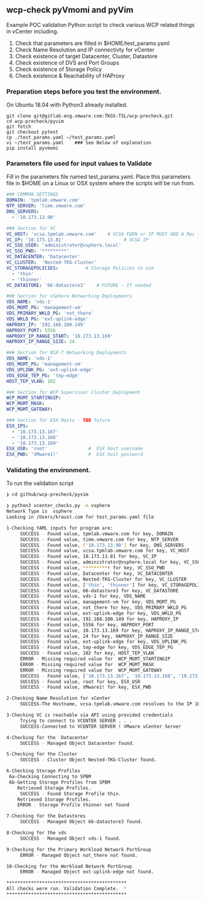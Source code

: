 ## wcp-check pyVmomi and pyVim

Example POC validation Python script to check various WCP related things in vCenter including.
1. Check that parameters are filled in $HOME/test_params.yaml 
2. Check Name Resolution and IP connectivty for vCenter
3. Check existence of target Datacenter, Cluster, Datastore
4. Check existence of DVS and Port Groups
5. Check existence of Storage Policy
6. Check existence & Reachability of HAProxy

### Preparation steps before you test the environment.
On Ubuntu 18.04 with Python3 already installed.
```
git clone git@gitlab.eng.vmware.com:TKGS-TSL/wcp-precheck.git
cd wcp-precheck/pyvim
git fetch
git checkout pytest
cp ./test_params.yaml ~/test_params.yaml
vi ~/test_params.yaml    ### See Below of explanation
pip install pyvmomi
```

### Parameters file used for input values to Validate
Fill in the parameters file named test_params.yaml. Place this parameters file  in $HOME on a Linux or OSX system where the scripts will be run from.
``` yaml
### COMMON SETTINGS
DOMAIN: 'tpmlab.vmware.com'
NTP_SERVER: 'time.vmware.com'
DNS_SERVERS:
  - '10.173.13.90'

### Section for VC
VC_HOST: 'vcsa.tpmlab.vmware.com'    # VCSA FQDN or IP MUST ADD A Rec to DNS
VC_IP: '10.173.13.81'                      # VCSA IP
VC_SSO_USER: 'administrator@vsphere.local'
VC_SSO_PWD: '*********'
VC_DATACENTER: 'Datacenter'
VC_CLUSTER:  'Nested-TKG-Cluster'
VC_STORAGEPOLICIES:          # Storage Policies to use 
  - 'thin'  
  - 'thinner'      
VC_DATASTORE: '66-datastore3'    # FUTURE - If needed 

### Section for vSphere Networking Deployments
VDS_NAME: 'vds-1'
VDS_MGMT_PG: 'management-vm'
VDS_PRIMARY_WKLD_PG: 'not_there'
VDS_WKLD_PG: 'ext-uplink-edge'
HAPROXY_IP: '192.168.100.149'
HAPROXY_PORT: 5556
HAPROXY_IP_RANGE_START: '10.173.13.169'
HAPROXY_IP_RANGE_SIZE: 24

### Section for NSX-T Networking Deployments
VDS_NAME: 'vds-1'
VDS_MGMT_PG: 'management-vm'
VDS_UPLINK_PG: 'ext-uplink-edge'
VDS_EDGE_TEP_PG: 'tep-edge'
HOST_TEP_VLAN: 102

### Section for WCP Supervisor Cluster Deployment
WCP_MGMT_STARTINGIP:
WCP_MGMT_MASK:
WCP_MGMT_GATEWAY: 

### Section for ESX Hosts - TBD future
ESX_IPS:
  - '10.173.13.167'
  - '10.173.13.168'
  - '10.173.13.169'
ESX_USR: 'root'               #  ESX host username
ESX_PWD: 'VMware1!'           #  ESX host password
``` 
### Validating the environment.
To run the validation script
``` bash
❯ cd github/wcp-precheck/pyvim

❯ python3 vcenter_checks.py -n vsphere
Network Type is  vsphere
Looking in /Users/kraust.com for test_params.yaml file

1-Checking YAML inputs for program are:
	 SUCCESS - Found value, tpmlab.vmware.com for key, DOMAIN
	 SUCCESS - Found value, time.vmware.com for key, NTP_SERVER
	 SUCCESS - Found value, ['10.173.13.90'] for key, DNS_SERVERS
	 SUCCESS - Found value, vcsa.tpmlab.vmware.com for key, VC_HOST
	 SUCCESS - Found value, 10.173.13.81 for key, VC_IP
	 SUCCESS - Found value, administrator@vsphere.local for key, VC_SSO_USER
	 SUCCESS - Found value, *********! for key, VC_SSO_PWD
	 SUCCESS - Found value, Datacenter for key, VC_DATACENTER
	 SUCCESS - Found value, Nested-TKG-Cluster for key, VC_CLUSTER
	 SUCCESS - Found value, ['thin', 'thinner'] for key, VC_STORAGEPOLICIES
	 SUCCESS - Found value, 66-datastore3 for key, VC_DATASTORE
	 SUCCESS - Found value, vds-1 for key, VDS_NAME
	 SUCCESS - Found value, management-vm for key, VDS_MGMT_PG
	 SUCCESS - Found value, not_there for key, VDS_PRIMARY_WKLD_PG
	 SUCCESS - Found value, ext-uplink-edge for key, VDS_WKLD_PG
	 SUCCESS - Found value, 192.168.100.149 for key, HAPROXY_IP
	 SUCCESS - Found value, 5556 for key, HAPROXY_PORT
	 SUCCESS - Found value, 10.173.13.169 for key, HAPROXY_IP_RANGE_START
	 SUCCESS - Found value, 24 for key, HAPROXY_IP_RANGE_SIZE
	 SUCCESS - Found value, ext-uplink-edge for key, VDS_UPLINK_PG
	 SUCCESS - Found value, tep-edge for key, VDS_EDGE_TEP_PG
	 SUCCESS - Found value, 102 for key, HOST_TEP_VLAN
	 ERROR - Missing required value for  WCP_MGMT_STARTINGIP
	 ERROR - Missing required value for  WCP_MGMT_MASK
	 ERROR - Missing required value for  WCP_MGMT_GATEWAY
	 SUCCESS - Found value, ['10.173.13.167', '10.173.13.168', '10.173.13.169'] for key, ESX_IPS
	 SUCCESS - Found value, root for key, ESX_USR
	 SUCCESS - Found value, VMware1! for key, ESX_PWD

2-Checking Name Resolution for vCenter
	 SUCCESS-The Hostname, vcsa.tpmlab.vmware.com resolves to the IP 10.173.13.81

3-Checking VC is reachable via API using provided credentials
	 Trying to connect to VCENTER SERVER . . .
	 SUCCESS-Connected to VCENTER SERVER ! VMware vCenter Server

4-Checking for the  Datacenter
	 SUCCESS - Managed Object Datacenter found.

5-Checking for the Cluster
	 SUCCESS - Cluster Object Nested-TKG-Cluster found.

6-Checking Storage Profiles
 6a-Checking Connecting to SPBM
 6b-Getting Storage Profiles from SPBM
	Retrieved Storage Profiles.
	 SUCCESS - Found Storage Profile thin.
	Retrieved Storage Profiles.
	ERROR - Storage Profile thinner not found

7-Checking for the Datastores
	 SUCCESS - Managed Object 66-datastore3 found.

8-Checking for the vds
	 SUCCESS - Managed Object vds-1 found.

9-Checking for the Primary Workload Network PortGroup
	 ERROR - Managed Object not_there not found.

10-Checking for the Workload Network PortGroup
	 ERROR - Managed Object ext-uplink-edge not found.

********************************************
All checks were run. Validation Complete.  *
********************************************
``` 


